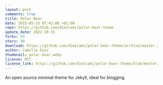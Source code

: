```yaml
---
layout: post
comments: true
title: Polar Bear
date: 2015-05-25 07:42:00 +01:00
repo: https://github.com/diezcami/polar-bear-theme
update_date: 2022-10-15
forks: 53
stars: 50
download: https://github.com/diezcami/polar-bear-theme/archive/master.zip
author: Camille Diez
thumbnail: polar-bear.webp
license: MIT
license_link: https://github.com/diezcami/polar-bear-theme/blob/master/LICENSE
---
```


An open source minimal theme for Jekyll, ideal for blogging.
